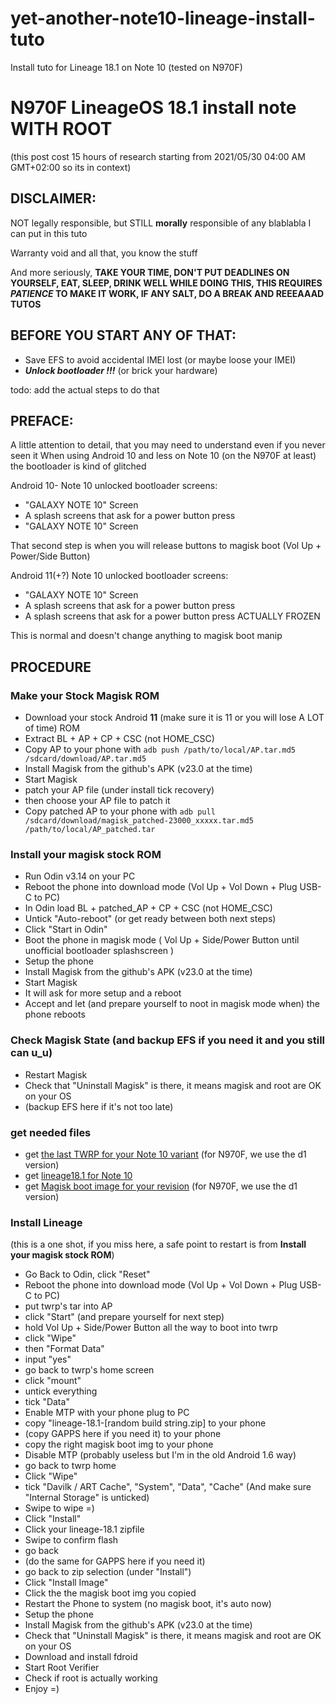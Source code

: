 # yet-another-note10-lineage-install-tuto
Install tuto for Lineage 18.1 on Note 10 (tested on N970F)


# N970F LineageOS 18.1 install note WITH ROOT #

(this post cost 15 hours of research starting from 2021/05/30 04:00 AM GMT+02:00 so its in context)

## DISCLAIMER: ##

NOT legally responsible, but STILL **morally** responsible of any blablabla I can put in this tuto

Warranty void and all that, you know the stuff

And more seriously, **TAKE YOUR TIME, DON'T PUT DEADLINES ON YOURSELF, EAT, SLEEP, DRINK WELL WHILE DOING THIS, THIS REQUIRES *PATIENCE* TO MAKE IT WORK, IF ANY SALT, DO A BREAK AND REEEAAAD TUTOS**

## BEFORE YOU START ANY OF THAT:
- Save EFS to avoid accidental IMEI lost (or maybe loose your IMEI)
- ***Unlock bootloader !!!*** (or brick your hardware)

todo: add the actual steps to do that

## PREFACE: ##

A little attention to detail, that you may need to understand even if you never seen it
When using Android 10 and less on Note 10 (on the N970F at least)
the bootloader is kind of glitched

Android 10- Note 10 unlocked bootloader screens:
- "GALAXY NOTE 10" Screen
- A splash screens that ask for a power button press
- "GALAXY NOTE 10" Screen

That second step is when you will release buttons to magisk boot (Vol Up + Power/Side Button)

Android 11(+?) Note 10 unlocked bootloader screens:
- "GALAXY NOTE 10" Screen
- A splash screens that ask for a power button press
- A splash screens that ask for a power button press ACTUALLY FROZEN

This is normal and doesn't change anything to magisk boot manip


## PROCEDURE

### Make your Stock Magisk ROM

- Download your stock Android **11** (make sure it is 11 or you will lose A LOT of time) ROM
- Extract BL + AP + CP + CSC (not HOME_CSC)
- Copy AP to your phone with `adb push /path/to/local/AP.tar.md5 /sdcard/download/AP.tar.md5`
- Install Magisk from the github's APK (v23.0 at the time)
- Start Magisk
- patch your AP file (under install tick recovery)
- then choose your AP file to patch it
- Copy patched AP to your phone with `adb pull /sdcard/download/magisk_patched-23000_xxxxx.tar.md5 /path/to/local/AP_patched.tar`

### Install your magisk stock ROM

- Run Odin v3.14 on your PC
- Reboot the phone into download mode (Vol Up + Vol Down + Plug USB-C to PC)
- In Odin load BL + patched_AP + CP + CSC (not HOME_CSC)
- Untick "Auto-reboot" (or get ready between both next steps)
- Click "Start in Odin"
- Boot the phone in magisk mode ( Vol Up + Side/Power Button until unofficial bootloader splashscreen )
- Setup the phone
- Install Magisk from the github's APK (v23.0 at the time)
- Start Magisk
- It will ask for more setup and a reboot
- Accept and let (and prepare yourself to noot in magisk mode when) the phone reboots

### Check Magisk State (and backup EFS if you need it and you still can u_u)

- Restart Magisk
- Check that "Uninstall Magisk" is there, it means magisk and root are OK on your OS
- (backup EFS here if it's not too late)

### get needed files

- get [the last TWRP for your Note 10 variant](https://forum.xda-developers.com/t/recovery-official-3-5-0-x-twrp-for-galaxy-note-10-5g-exynos.4198413/) (for N970F, we use the d1 version)
- get [lineage18.1 for Note 10](https://forum.xda-developers.com/t/rom-signature-spoofing-lineageos-18-1-for-note10-5g-note10-note10-exynos.4189503/)
- get [Magisk boot image for your revision](https://forum.xda-developers.com/t/rom-signature-spoofing-lineageos-18-1-for-note10-5g-note10-note10-exynos.4189503/post-83911107) (for N970F, we use the d1 version)

### Install Lineage 

(this is a one shot, if you miss here, a safe point to restart is from **Install your magisk stock ROM**)

- Go Back to Odin, click "Reset"
- Reboot the phone into download mode (Vol Up + Vol Down + Plug USB-C to PC)
- put twrp's tar into AP
- click "Start" (and prepare yourself for next step)
- hold Vol Up + Side/Power Button all the way to boot into twrp
- click "Wipe"
- then "Format Data"
- input "yes"
- go back to twrp's home screen
- click "mount"
- untick everything
- tick "Data"
- Enable MTP with your phone plug to PC
- copy "lineage-18.1-\[random build string.zip\] to your phone
- (copy GAPPS here if you need it) to your phone
- copy the right magisk boot img to your phone
- Disable MTP (probably useless but I'm in the old Android 1.6 way)
- go back to twrp home
- Click "Wipe"
- tick "Davilk / ART Cache", "System", "Data", "Cache" (And make sure "Internal Storage" is unticked)
- Swipe to wipe =)
- Click "Install"
- Click your lineage-18.1 zipfile
- Swipe to confirm flash
- go back
- (do the same for GAPPS here if you need it)
- go back to zip selection (under "Install")
- Click "Install Image"
- Click the the magisk boot img you copied
- Restart the Phone to system (no magisk boot, it's auto now)
- Setup the phone
- Install Magisk from the github's APK (v23.0 at the time)
- Check that "Uninstall Magisk" is there, it means magisk and root are OK on your OS
- Download and install fdroid
- Start Root Verifier
- Check if root is actually working
- Enjoy =)
